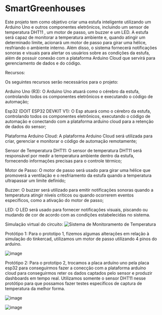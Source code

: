 # SmartGreenhouses

  Este projeto tem como objetivo criar uma estufa inteligente utilizando um Arduino Uno e outros componentes eletrônicos, 
incluindo um sensor de temperatura DHT11 , um motor de passo, um buzzer e um LED. A estufa será capaz de monitorar a temperatura ambiente e, 
quando atingir um determinado limite, acionará um motor de passo para girar uma hélice, resfriando o ambiente interno. Além disso, 
o sistema fornecerá notificações sonoras e visuais para alertar os usuários sobre as condições da estufa, 
além de possuir conexão com a plataforma Arduino Cloud que servirá para gerenciamento de dados e do código.

Recursos:

Os seguintes recursos serão necessários para o projeto:

Arduino Uno (R3): O Arduino Uno atuará como o cérebro da estufa, controlando todos os componentes eletrônicos e executando o código de automação;

Esp32 (DOIT ESP32 DEVKIT V1): O Esp atuará como o cérebro da estufa, controlando todos os componentes eletrônicos, executando o código de automação e conectando com a plataforma arduino cloud para a retenção de dados do sensor;

Plataforma Arduino Cloud: A plataforma Arduino Cloud será utilizada para criar, gerenciar e monitorar o código de automação remotamente;

Sensor de Temperatura DHT11: O sensor de temperatura DHT11 será responsável por medir a temperatura ambiente dentro da estufa, fornecendo informações precisas para o controle térmico;

Motor de Passo: O motor de passo será usado para girar uma hélice que promoverá a ventilação e o resfriamento da estufa quando a temperatura ultrapassar um limite definido;

Buzzer: O buzzer será utilizado para emitir notificações sonoras quando a temperatura atingir níveis críticos ou quando ocorrerem eventos específicos, como a ativação do motor de passo;

LED: O LED será usado para fornecer notificações visuais, piscando ou mudando de cor de acordo com as condições estabelecidas no sistema.


Simulação virtual do circuito:
![Sistema de Monitoramento de Temperatura](https://github.com/KalilRamos/SmartGreenhouses/assets/134665832/2f5dc838-6339-4c6e-8f4d-58b0d9695a7b)


Protótipo 1:
Para o prototipo 1, fizemos algumas alterações em relação à simulação do tinkercad, utilizamos um motor de passo utilizando 4 pinos do arduino. 

![image](https://github.com/KalilRamos/SmartGreenhouses/assets/134665832/7029427d-35c9-4d00-8ec6-fe0174a7ae68)


Protótipo 2:
Para o prototipo 2, trocamos a placa arduíno uno pela placa esp32 para conseguirmos fazer a conecção com a plataforma arduíno cloud para conseguirmos reter os dados captados pelo sensor e produzir dashboards em tempo real.
Utilizamos somente o sensor DHT11 nesse protótipo para que possamos fazer testes específicos de captura de temperatura da melhor forma.

![image](https://github.com/KalilRamos/SmartGreenhouses/assets/134665832/bb9d309a-dac8-429f-a7bb-b336d35cb686)                                        

![image](https://github.com/KalilRamos/SmartGreenhouses/assets/134665832/29ade9a2-b13a-4e71-b4f6-428c7f59757e)
                                           





